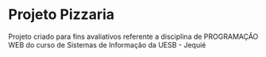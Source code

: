 # Projeto Pizzaria
Projeto criado para fins avaliativos referente a disciplina de PROGRAMAÇÂO WEB do curso de Sistemas de Informação da UESB - Jequié
